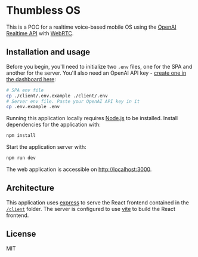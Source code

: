 # Thumbless OS

This is a POC for a realtime voice-based mobile OS using the [OpenAI Realtime API](https://platform.openai.com/docs/guides/realtime) with [WebRTC](https://platform.openai.com/docs/guides/realtime-webrtc).

## Installation and usage

Before you begin, you'll need to initialize two `.env` files, one for the SPA and another for the server. You'll also need an OpenAI API key - [create one in the dashboard here](https://platform.openai.com/settings/api-keys):

```bash
# SPA env file
cp ./client/.env.example ./client/.env
# Server env file. Paste your OpenAI API key in it
cp .env.example .env
```

Running this application locally requires [Node.js](https://nodejs.org/) to be installed. Install dependencies for the application with:

```bash
npm install
```

Start the application server with:

```bash
npm run dev
```

The web application is accessible on [http://localhost:3000](http://localhost:3000).

## Architecture

This application uses [express](https://expressjs.com/) to serve the React frontend contained in the [`/client`](./client) folder. The server is configured to use [vite](https://vitejs.dev/) to build the React frontend.

## License

MIT
